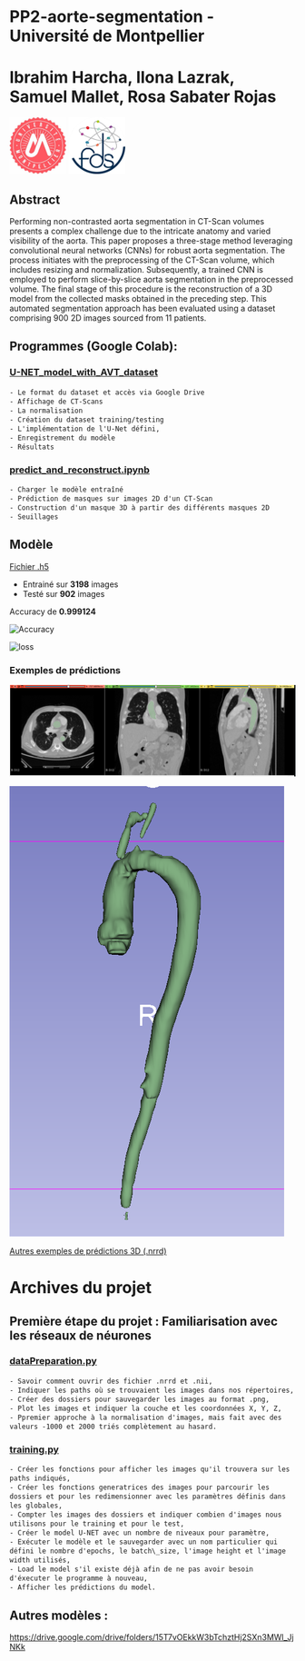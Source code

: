 # PP2-aorte-segmentation - Université de Montpellier
# Ibrahim Harcha, Ilona Lazrak, Samuel Mallet, Rosa Sabater Rojas

<!-- Add banner here -->
<img src="images/logo.jpeg" alt="logo" width="100"/> <img src="images/university.jpeg" alt="university" width="100"/>


## Abstract
Performing non-contrasted aorta segmentation in CT-Scan volumes presents a complex challenge due to the intricate anatomy and varied visibility of the aorta. This paper proposes a three-stage method leveraging convolutional neural networks (CNNs) for robust aorta segmentation. The process initiates with the preprocessing of the CT-Scan volume, which includes resizing and normalization. Subsequently, a trained CNN is employed to perform slice-by-slice aorta segmentation in the preprocessed volume. The final stage of this procedure is the reconstruction of a 3D model from the collected masks obtained in the preceding step. This automated segmentation approach has been evaluated using a dataset comprising 900 2D images sourced from 11 patients.

## Programmes (Google Colab): 

### [U-NET_model_with_AVT_dataset](https://colab.research.google.com/drive/1v8Q8t6GG97aAVGyktspZ1FS9JvCFHwZs?usp=sharing)

    - Le format du dataset et accès via Google Drive
    - Affichage de CT-Scans
    - La normalisation
    - Création du dataset training/testing
    - L'implémentation de l'U-Net défini,
    - Enregistrement du modèle
    - Résultats

### [predict_and_reconstruct.ipynb](https://colab.research.google.com/drive/1n42SPoclN6p0ce6WcqtD18VHsnWgny40?usp=sharing)

    - Charger le modèle entraîné
    - Prédiction de masques sur images 2D d'un CT-Scan
    - Construction d'un masque 3D à partir des différents masques 2D
    - Seuillages

## Modèle
[Fichier .h5](https://drive.google.com/file/d/1CzH6L56WrYizq_qYewDal8RtRNuQa0Dv/view?usp=drivesdk)

- Entrainé sur **3198** images
- Testé sur **902** images


Accuracy de **0.999124**

![Accuracy](https://drive.google.com/uc?id=1-9yGSurSnwU1mXv14q48gj9Xg3okV9dS)

![loss](https://drive.google.com/uc?id=1-3knv9qCrAkalX7RD6sBVmdZIJtjgQKX)

### Exemples de prédictions
![Prédictions 2D](./images/predictions/D12_threshold_0.9_2D_all_axes.png)

![Prédiction 3D](./images/predictions/D12_threshold_0.9_3D.png)


[Autres exemples de prédictions 3D (.nrrd)](https://drive.google.com/drive/folders/1-SdXd8Wmu1Qms6JkUfSrBMWEPSkjQn3b)






# Archives du projet  

## Première étape du projet : Familiarisation avec les réseaux de néurones

### [dataPreparation.py](./archives/dataPreparation.py)
    - Savoir comment ouvrir des fichier .nrrd et .nii,
    - Indiquer les paths où se trouvaient les images dans nos répertoires,
    - Créer des dossiers pour sauvegarder les images au format .png,
    - Plot les images et indiquer la couche et les coordonnées X, Y, Z,
    - Ppremier approche à la normalisation d'images, mais fait avec des valeurs -1000 et 2000 triés complètement au hasard.

### [training.py](./archives/training.py)
    - Créer les fonctions pour afficher les images qu'il trouvera sur les paths indiqués,
    - Créer les fonctions generatrices des images pour parcourir les dossiers et pour les redimensionner avec les paramètres définis dans les globales,
    - Compter les images des dossiers et indiquer combien d'images nous utilisons pour le training et pour le test,
    - Créer le model U-NET avec un nombre de niveaux pour paramètre,
    - Exécuter le modèle et le sauvegarder avec un nom particulier qui défini le nombre d'epochs, le batch\_size, l'image height et l'image width utilisés,
    - Load le model s'il existe déjà afin de ne pas avoir besoin d'éxecuter le programme à nouveau,
    - Afficher les prédictions du model.

## Autres modèles : 
https://drive.google.com/drive/folders/15T7vOEkkW3bTchztHj2SXn3MWl_JjNKk

